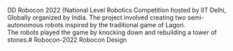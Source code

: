 DD Robocon 2022 (National Level Robotics Competition hosted by IIT Delhi, Globally organized by India.
The project involved creating two semi-autonomous robots inspired by the traditional game of Lagori. \
The robots played the game by knocking down and rebuilding a tower of stones.# Robocon-2022
Robocon Design 
